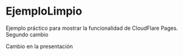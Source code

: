 # EjemploLimpio

Ejemplo práctico para mostrar la funcionalidad de CloudFlare Pages.
Segundo cambio

Cambio en la presentación
